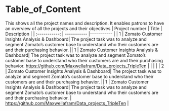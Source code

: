 # Table_of_Content
This shows all the project names and description. It enables patrons to have an overview of all the projects and their objectives
| Project number | Title | Description |
| :-----------: | ----------- |----------- |
| 1 | Zomato Customer Insights Analysis & Dashboard| The project task was to analyze and segment Zomato’s customer base to understand who their customers are and their purchasing behavior. || 1 | Zomato Customer Insights Analysis & Dashboard| The project task was to analyze and segment Zomato’s customer base to understand who their customers are and their purchasing behavior. https://github.com/Maxwellafram/Data_projects_TripleTen  |
|    |        |
| 2 | Zomato Customer Insights Analysis & Dashboard| The project task was to analyze and segment Zomato’s customer base to understand who their customers are and their purchasing behavior. || 1 | Zomato Customer Insights Analysis & Dashboard| The project task was to analyze and segment Zomato’s customer base to understand who their customers are and their purchasing behavior. | https://github.com/Maxwellafram/Data_projects_TripleTen |
